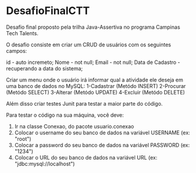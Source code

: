 # DesafioFinalCTT

Desafio final proposto pela trilha Java-Assertiva no programa Campinas Tech Talents.

O desafio consiste em criar um CRUD de usuários com os seguintes campos:

id - auto incremeto;
Nome - not null;
Email - not null;
Data de Cadastro - recuperando a data do sistema;

Criar um menu onde o usuário irá informar qual a atividade ele deseja em uma banco de dados no MySQL:
1-Cadastrar (Metódo INSERT)
2-Procurar (Metódo SELECT)
3-Alterar (Metódo UPDATE)
4-Excluir (Metódo DELETE)

Além disso criar testes Junit para testar a maior parte do código.

Para testar o código na sua máquina, você deve:

1. Ir na classe Conexao, do pacote usuario.conexao
2. Colocar o username do seu banco de dados na variável USERNAME (ex: "root")
3. Colocar a password do seu banco de dados na variável PASSWORD (ex: "1234")
4. Colocar o URL do seu banco de dados na variável URL (ex: "jdbc:mysql://localhost")
